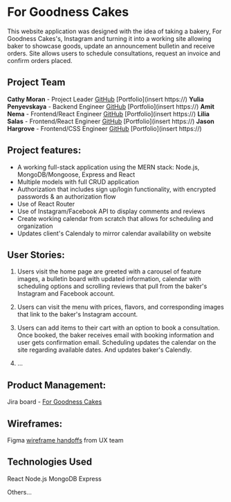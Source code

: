 # For Goodness Cakes

This website application was designed with the idea of taking a bakery, For Goodness Cakes's, Instagram and turning it into a working site allowing baker to showcase goods, update an announcement bulletin and receive orders. Site allows users to schedule consultations, request an invoice and confirm orders placed.


## Project Team  

**Cathy Moran**       - Project Leader            [GitHub](https://github.com/morancathy)     [Portfolio](insert https://)
**Yulia Penyevskaya** - Backend Engineer          [GitHub](https://github.com/Yuliap21)       [Portfolio](insert https://)
**Amit Nema**         - Frontend/React Engineer   [GitHub](https://github.com/en-coded)       [Portfolio](insert https://)
**Lilia Salas**       - Frontend/React Engineer   [GitHub](https://github.com/liliasn24)      [Portfolio](insert https://)
**Jason Hargrove**    - Frontend/CSS Engineer     [GitHub](https://github.com/Jason-Hargrove) [Portfolio](insert https://)


## Project features:

  - A working full-stack application using the MERN stack: Node.js, MongoDB/Mongoose, Express and React
  - Multiple models with full CRUD application
  - Authorization that includes sign up/login functionality, with encrypted passwords & an authorization flow
  - Use of React Router
  - Use of Instagram/Facebook API to display comments and reviews
  - Create working calendar from scratch that allows for scheduling and organization
  - Updates client's Calendaly to mirror calendar availability on website


## User Stories:

  1. Users visit the home page are greeted with a carousel of feature images, a bulletin board with updated information, calendar with scheduling options and scrolling reviews that pull from the baker's Instagram and Facebook account.

  2. Users can visit the menu with prices, flavors, and corresponding images that link to the baker's Instagram account.

  3. Users can add items to their cart with an option to book a consultation. Once booked, the baker receives email with booking information and user gets confirmation email. Scheduling updates the calendar on the site regarding available dates. And updates baker's Calendly.  

  4. ...

## Product Management:

  Jira board - [For Goodness Cakes](https://ga-hypatia.atlassian.net/jira/software/projects/U4P/boards/7)


## Wireframes:

  Figma [wireframe handoffs](https://www.figma.com/file/wn1CBHf78At9NwYtotzk7g/P6-Wireframes?node-id=25%3A470) from UX team



## Technologies Used  

React
Node.js
MongoDB
Express

Others...   
